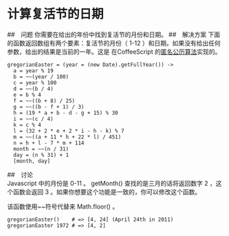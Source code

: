 # 计算复活节的日期
##　问题
你需要在给出的年份中找到复活节的月份和日期。
##　解决方案
下面的函数返回数组有两个要素：复活节的月份（ 1-12 ）和日期。如果没有给出任何参数，给出的结果是当前的一年。这是 在CoffeeScript 的[匿名公历算法](https://en.wikipedia.org/wiki/Computus#Anonymous_Gregorian_algorithm)实现的。
```
gregorianEaster = (year = (new Date).getFullYear()) ->
  a = year % 19
  b = ~~(year / 100)
  c = year % 100
  d = ~~(b / 4)
  e = b % 4
  f = ~~((b + 8) / 25)
  g = ~~((b - f + 1) / 3)
  h = (19 * a + b - d - g + 15) % 30
  i = ~~(c / 4)
  k = c % 4
  l = (32 + 2 * e + 2 * i - h - k) % 7
  m = ~~((a + 11 * h + 22 * l) / 451)
  n = h + l - 7 * m + 114
  month = ~~(n / 31)
  day = (n % 31) + 1
  [month, day]
```
##　讨论  
Javascript 中的月份是 0-11 。 getMonth() 查找的是三月的话将返回数字 2 ，这个函数会返回 3 。如果你想要这个功能是一致的，你可以修改这个函数。 

该函数使用~~符号代替来 Math.floor() 。
```
gregorianEaster()    # => [4, 24] (April 24th in 2011)
gregorianEaster 1972 # => [4, 2]
```

